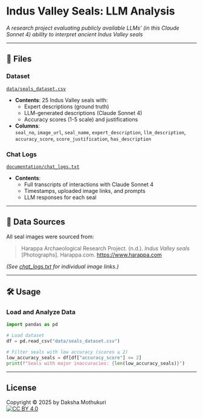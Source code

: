 # Indus Valley Seals: LLM Analysis  
*A research project evaluating publicly available LLMs' (in this Claude Sonnet 4) ability to interpret ancient Indus Valley seals*  

---

## 📁 Files  
### Dataset  
[`data/seals_dataset.csv`](data/seals_dataset.csv)  
- **Contents**: 25 Indus Valley seals with:  
  - Expert descriptions (ground truth)  
  - LLM-generated descriptions (Claude Sonnet 4)  
  - Accuracy scores (1-5 scale) and justifications  
- **Columns**:  
  `seal_no`, `image_url`, `seal_name`, `expert_description`, `llm_description`, `accuracy_score`, `score_justification`, `has_description`  

### Chat Logs  
[`documentation/chat_logs.txt`](documentation/chat_logs.txt)  
- **Contents**:  
  - Full transcripts of interactions with Claude Sonnet 4  
  - Timestamps, uploaded image links, and prompts  
  - LLM responses for each seal  

---

## 🔗 Data Sources  
All seal images were sourced from:  
> Harappa Archaeological Research Project. (n.d.). *Indus Valley seals* [Photographs]. Harappa.com. https://www.harappa.com  

*(See [chat_logs.txt](documentation/chat_logs.txt) for individual image links.)*  

---

## 🛠️ Usage  
### Load and Analyze Data  
```python
import pandas as pd

# Load dataset
df = pd.read_csv("data/seals_dataset.csv")

# Filter seals with low accuracy (scores ≤ 2)
low_accuracy_seals = df[df["accuracy_score"] <= 2]
print(f"Seals with major inaccuracies: {len(low_accuracy_seals)}")
```
---

## License
Copyright © 2025 by Daksha Mothukuri  
[![CC BY 4.0][cc-by-shield]][cc-by]

[cc-by]: http://creativecommons.org/licenses/by/4.0/
[cc-by-shield]: https://img.shields.io/badge/License-CC%20BY%204.0-lightgrey.svg


